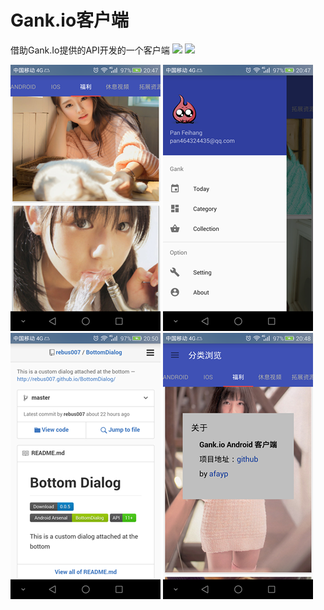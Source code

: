 # Gank.io客户端
借助Gank.Io提供的API开发的一个客户端
![](https://github.com/guodongxiaren/ImageCache/raw/master/Logo/foryou.gif)
![](https://github.com/afayp/Gank/s1.png)

![](https://github.com/afayp/Gank/raw/master/screenshorts/s2.png)
![](https://github.com/afayp/Gank/raw/master/screenshorts/s3.png)
![](https://github.com/afayp/Gank/raw/master/screenshorts/s4.png)
![](https://github.com/afayp/Gank/raw/master/screenshorts/s5.png)
